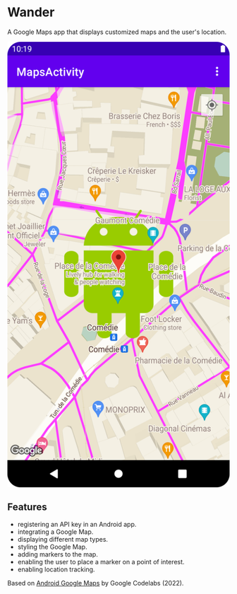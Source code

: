 # Wander

A Google Maps app that displays customized maps and the user's location.

<p align="center">
<img src="screenshot.png" style="width:528px;max-width: 100%;">
</p>

## Features

- registering an API key in an Android app.
- integrating a Google Map.
- displaying different map types.
- styling the Google Map.
- adding markers to the map.
- enabling the user to place a marker on a point of interest.
- enabling location tracking.

Based on [Android Google Maps](https://codelabs.developers.google.com/codelabs/advanced-android-kotlin-training-maps) by Google Codelabs (2022).
